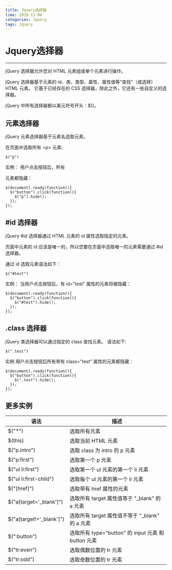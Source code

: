 ```yaml
---
title: Jquery选择器
time: 2019-11-06
categories: Jquery
tags: Jquery
---
```


# Jquery选择器
---
jQuery 选择器允许您对 HTML 元素组或单个元素进行操作。

jQuery 选择器基于元素的 id、类、类型、属性、属性值等"查找"（或选择）HTML 元素。 它基于已经存在的 CSS 选择器，除此之外，它还有一些自定义的选择器。

jQuery 中所有选择器都以美元符号开头：$()。

## 元素选择器
jQuery 元素选择器基于元素名选取元素。

在页面中选取所有 \<p\> 元素:
```
$("p")
```

实例：
用户点击按钮后，所有 <p> 元素都隐藏：
```
$(document).ready(function(){
  $("button").click(function(){
    $("p").hide();
  });
});
```

## #id 选择器
jQuery #id 选择器通过 HTML 元素的 id 属性选取指定的元素。

页面中元素的 id 应该是唯一的，所以您要在页面中选取唯一的元素需要通过 #id 选择器。

通过 id 选取元素语法如下：
```
$("#test")
```
实例：
当用户点击按钮后，有 id="test" 属性的元素将被隐藏：
```
$(document).ready(function(){
  $("button").click(function(){
    $("#test").hide();
  });
});
```

## .class 选择器
jQuery 类选择器可以通过指定的 class 查找元素。
语法如下:
```
$(".test")
```
实例
用户点击按钮后所有带有 class="test" 属性的元素都隐藏：
```
$(document).ready(function(){
  $("button").click(function(){
    $(".test").hide();
  });
});
```

## 更多实例

语法|描述
----|---
$("*")	|选取所有元素
$(this)	|选取当前 HTML 元素	
$("p.intro")|	选取 class 为 intro 的 p 元素	
$("p:first")|	选取第一个 p 元素	
$("ul li:first")|	选取第一个 ul 元素的第一个 li 元素	
$("ul li:first-child")|	选取每个 ul 元素的第一个 li 元素	
$("[href]")|	选取带有 href 属性的元素	
$("a[target='_blank']")|	选取所有 target 属性值等于 "_blank" 的 a 元素	
$("a[target!='_blank']")|	选取所有 target 属性值不等于 "_blank" 的 a 元素	
$(":button")|	选取所有 type="button" 的 input 元素 和 button 元素	
$("tr:even")|	选取偶数位置的 tr 元素	
$("tr:odd")	|选取奇数位置的 tr 元素